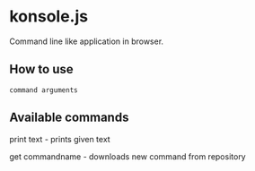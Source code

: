 # konsole.js
Command line like application in browser.

## How to use
```
command arguments
```

## Available commands
print text - prints given text

get commandname - downloads new command from repository

